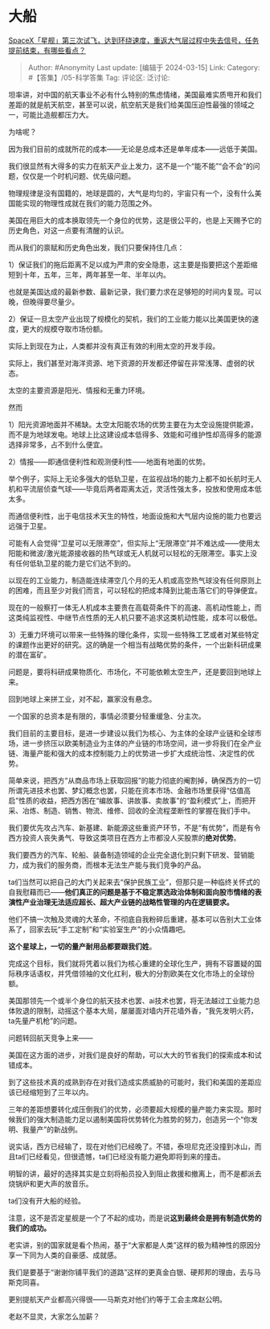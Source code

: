 # 大船
[SpaceX「星舰」第三次试飞，达到环绕速度，重返大气层过程中失去信号，任务提前结束，有哪些看点？](https://www.zhihu.com/question/648580491/answer/3430947123)

> Author: #Anonymity
> Last update: [编辑于 2024-03-15]
> Link:
> Category: #【答集】/05-科学答集 
> Tag: 
> 评论区:
> 泛讨论:

坦率讲，对中国的航天事业不必有什么特别的焦虑情绪，美国最难实质甩开和我们差距的就是航天航空，甚至可以说，航空航天是我们给美国压迫性最强的领域之一，可能比造舰都压力大。

为啥呢？

因为我们目前的成就所花的成本——无论是总成本还是单年成本——远低于美国。

我们很显然有大得多的实力在航天产业上发力，这不是一个“能不能”“会不会”的问题，仅仅是一个时机问题、优先级问题。

物理规律是没有国籍的，地球是圆的，大气是均匀的，宇宙只有一个，没有什么美国能实现的物理性成就在我们的能力范围之外。

美国在用巨大的成本换取领先一个身位的优势，这是很公平的，也是上天赐予它的历史角色，对这一点要有清醒的认识。

而从我们的禀赋和历史角色出发，我们只要保持住几点：

1）保证我们的拖后距离不足以成为严肃的安全隐患，这主要是指要把这个差距缩短到十年，五年，三年，两年甚至一年、半年以内。

也就是美国达成的最新参数、最新记录，我们要力求在足够短的时间内复现。可以晚，但晚得要尽量少。

2）保证一旦太空产业出现了规模化的契机，我们的工业能力能以比美国更快的速度，更大的规模夺取市场份额。

实际上到现在为止，人类都并没有真正有效的利用太空的开发手段。

实际上，我们甚至对海洋资源、地下资源的开发都还停留在非常浅薄、虚弱的状态。

太空的主要资源是阳光、情报和无重力环境。

然而

1）阳光资源地面并不稀缺。太空太阳能农场的优势主要在为太空设施提供能源，而不是为地球发电。地球上比这建设成本低得多、效能和可维护性却高得多的能源选择非常多，占不到什么便宜。

2）情报——即通信便利性和观测便利性——地面有地面的优势。

举个例子，实际上无论多强大的低轨卫星，在监视战场的能力上都不如长航时无人机和平流层侦查气球——毕竟后两者距离太近，灵活性强太多，投放和使用成本低太多。

而通信便利性，出于电信技术天生的特性，地面设施和大气层内设施的能力也要远远强于卫星。

可能有人会觉得“卫星可以无限滞空”，但实际上“无限滞空”并不难达成——使用太阳能和微波/激光能源接收器的热气球或无人机就可以轻松的无限滞空。事实上没有任何低轨卫星的能力是它们达不到的。

以现在的工业能力，制造能连续滞空几个月的无人机或高空热气球没有任何原则上的困难，而且至少对我们而言，可以轻松的把成本降到比能击落它们的导弹便宜。

现在的一般察打一体无人机成本主要贵在高载荷条件下的高速、高机动性能上，而这类纯监视性、中继节点性质的无人机只要不追求这类机动性能，成本可以极低。

3）无重力环境可以带来一些特殊的理化条件，实现一些特殊工艺或者对某些特定的课题作出更好的研究。这的确是一个相当有战略优势的条件，一个出新科研成果的潜在富矿。

问题是，要将科研成果物质化、市场化，不可能依赖太空生产，还是要回到地球上来。

回到地球上来拼工业，对不起，赢家没有悬念。

一个国家的总资本是有限的，事情必须要分轻重缓急、分主次。

我们目前的主要目标，是进一步建设以我们为核心、为主体的全球产业链和全球市场，进一步挤压以欧美制造业为主体的产业链的市场空间，进一步将我们在全产业链、海量产能和强大的成本控制能力上的优势进一步扩大成统治性、决定性的优势。

简单来说，把西方“从商品市场上获取回报”的能力彻底的阉割掉，确保西方的一切所谓先进技术也罢、梦幻概念也罢，只能在资本市场、金融市场里获得“估值高启”性质的收益，把西方困在“编故事、讲故事、卖故事”的“盈利模式”上，而把开采、冶炼、制造、销售、物流、维修、回收的全流程垄断性的掌握在我们手中。

我们要优先攻占汽车、新基建、新能源这些重资产环节，不是“有优势”，而是有令西方投资人丧失勇气、导致这类项目在西方上市都没人买股票的**绝对优势**。

我们要西方的汽车、轮船、装备制造领域的企业完全退化到只剩下研发、营销能力，成为我们的服务商，而根本无法生产能与我们竞争的产品。

ta们当然可以把自己的大门关起来去“保护民族工业”，但那只是一种临终关怀式的自我慰藉而已——**他们真正的问题是基于不稳定票选政治体制和面向股市情绪的表演性产业治理无法适应超长、超大产业链的战略性管理的内在逻辑要求。**

他们不搞一次触及灵魂的大革命，不彻底自我粉碎后重建，基本可以告别大工业体系了，回家去玩“手工定制”和“实验室生产”的小众情趣吧。

**这个星球上，一切的量产耐用品都要跟我们姓**。

完成这个目标，我们就将凭着以我们为核心重建的全球化生产，拥有不容置疑的国际秩序话语权，并凭借领袖的文化红利，极大的分割欧美在文化市场上的全球份额。

美国那领先一个或半个身位的航天技术也罢、ai技术也罢，将无法越过工业能力总体败退的限制，动摇这个基本大局，屡屡面对墙内开花墙外香，“我先发明火药，ta先量产机枪”的问题。

问题转回航天竞争上来——

美国在这方面的进步，对我们是良好的帮助，可以大大的节省我们的探索成本和试错成本。

到了这些技术真的成熟到存在对我们造成实质威胁的可能时，我们和美国的差距应该已经缩短到了三年以内。

三年的差距想要转化成压倒我们的优势，必须要超大规模的量产能力来实现。那时候我们的强大制造能力足以遏制美国将优势转化为胜势的努力，创造另一个“你发明、我量产”的新战例。

说实话，西方已经输了，现在对他们已经晚了。不错，泰坦尼克还没撞到冰山，而且ta们已经看见，但很遗憾，ta们已经没有能力避免即将到来的撞击。

明智的讲，最好的选择其实是立刻将船员投入到阻止救援和撤离上，而不是都派去烧锅炉和更大声的放音乐。

ta们没有开大船的经验。

注意，这不是否定星舰是一个了不起的成功，而是说**这到最终会是拥有制造优势的我们的成功。**

老实讲，别的国家就是看个热闹，基于“大家都是人类”这样的极为精神性的原因分享一下同为人类的自豪感、成就感。

我们是要基于“谢谢你铺平我们的道路”这样的更真金白银、硬邦邦的理由，去与马斯克同喜。

更别提航天产业都高兴得很——马斯克对他们约等于工会主席赵公明。

老赵不显灵，大家怎么加薪？